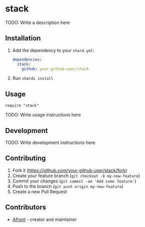 # stack

TODO: Write a description here

## Installation

1. Add the dependency to your `shard.yml`:

   ```yaml
   dependencies:
     stack:
       github: your-github-user/stack
   ```

2. Run `shards install`

## Usage

```crystal
require "stack"
```

TODO: Write usage instructions here

## Development

TODO: Write development instructions here

## Contributing

1. Fork it (<https://github.com/your-github-user/stack/fork>)
2. Create your feature branch (`git checkout -b my-new-feature`)
3. Commit your changes (`git commit -am 'Add some feature'`)
4. Push to the branch (`git push origin my-new-feature`)
5. Create a new Pull Request

## Contributors

- [Afront](https://github.com/your-github-user) - creator and maintainer
